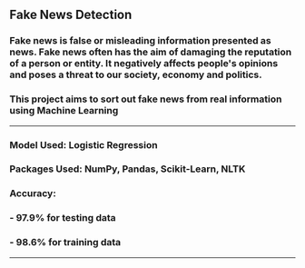 ## Fake News Detection
### Fake news is false or misleading information presented as news. Fake news often has the aim of damaging the reputation of a person or entity. It negatively affects people's opinions and poses a threat to our society, economy and politics.
### This project aims to sort out fake news from real information using Machine Learning
--- 
### Model Used: Logistic Regression 
### Packages Used: NumPy, Pandas, Scikit-Learn, NLTK <br>
### Accuracy: 
### -  97.9% for testing data <br>
### -  98.6% for training data <br>
---          
          
